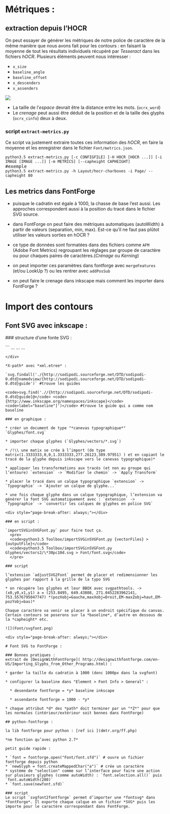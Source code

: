 
# Métriques :

## extraction depuis l’HOCR

On peut essayer de générer les métriques de notre police de caractère de la même manière que nous avons fait pour les contours : en faisant la moyenne de tout les résultats individuels récupéré par *Tesseract* dans les fichiers *hOCR*. Plusieurs éléments peuvent nous intéresser :

* `x_size`
* `baseline_angle`
* `baseline_offset`
* `x_descenders`
* `x_assenders`

![](http://kba.cloud/hocr-spec/images/baseline.png)

* La taille de l’*espace* devrait être la distance entre les mots. (`ocrx_word`)
* Le *crenage* peut aussi être déduit de la position et de la taille des glyphs (`ocrx_cinfo`) deux à deux.

### script `extract-metrics.py`

Ce script va justement extraire toutes ces information des *hOCR*, en faire la moyenne et les enregistrer dans le fichier `Font/metrics.json`.

<pre>
<code>python3.5 extract-metrics.py [-c CONFIGFILE] [-H HOCR [HOCR ...]] [-i IMAGE [IMAGE ...]] [-m METRICS] [--capheight CAPHEIGHT]</code>
#exemple
<code>python3.5 extract-metrics.py -h Layout/hocr-charboxes -i Page/ --capheight 80</code>
</pre>

## Les metrics dans FontForge

* puisque le cadratin est égale à 1000, la chasse de base l’est aussi. Les approches correspondent aussi à la position du tracé dans le fichier SVG source.

* dans FontForge on peut faire des métriques automatiques (autoWidth) à partir de valeurs (separation, min, max). Est-ce qu’il ne faut pas plûtot utiliser les valeurs sorties en hOCR ?

* ce type de données sont formatées dans des fichiers comme `AFM` (Adobe Font Metrics) regroupant les réglages par groupe de caractère ou pour chaques paires de caractères.(*Crénage* ou *Kerning*)

* on peut importer ces paramètres dans fontforge avec `mergeFeatures` (et/ou LookUp ?) ou les rentrer avec `addPosSub`

* on peut faire le crenage dans inkscape mais comment les importer dans FontForge ?

# Import des contours
## Font SVG avec inkscape :

### structure d’une fonte SVG :

<div class="preblack">
```
...
  <font
         horiz-adv-x="1024"
         id="font74"
         inkscape:label="fonte 1">
        <font-face
           units-per-em="1024"
           id="font-face76"
           font-family="SVGFont 1" />
        <missing-glyph
           d="M0,0h1000v1024h-1000z"
           id="missing-glyph78" />
        <glyph
           glyph-name="glyphe 1"
           id="glyph80"
           unicode="a"
           d="M ..."
           />
        ...
  </font>
...

```
</div>

*X-path* avec *xml.etree* :

`svg.findall('./{http://sodipodi.sourceforge.net/DTD/sodipodi-0.dtd}namedview/{http://sodipodi.sourceforge.net/DTD/sodipodi-0.dtd}guide')` #trouve les guides

<code>svg.find('.//{http://sodipodi.sourceforge.net/DTD/sodipodi-0.dtd}guide[@</code> <code>{http://www.inkscape.org/namespaces/inkscape}</code> <code>label="baseline"]')</code> #trouve le guide qui a comme nom baseline

### en graphique :

* créer un document de type "*canevas typographique*" `Glyphes/font.svg`

* importer chaque glyphes (`Glyphes/vectors/*.svg`)

* /!\\ une matix se crée à l’import (de type matrix(1.3333333,0,0,1.3333333,277.26123,389.97951) ) et en copiant le tracé de la glyphe depuis inkscape vers le canevas typographique)*

* appliquer les transformations aux tracés (et non au groupe qui l’entoure) `extension` -> `Modifier le chemin` -> `Apply Transform`

* placer le tracé dans un calque typographique `extension` -> `Typographie` -> `Ajouter un calque de glyphe...`

* une fois chaque glyphe dans un calque typographique, l’extension va générer la font SVG automatiquement avec : `extension` -> `Typographie` -> `convertir les calques de glyphes en police SVG`

<div style="page-break-after: always;"></div>

### en script :

`importSVGinSVGFont.py` pour faire tout ça.
  <pre>
  <code>python3.5 Toolbox/importSVGinSVGFont.py {vectorFiles} > {outputFile}</code>
  <code>python3.5 Toolbox/importSVGinSVGFont.py Glyphes/vectors2/\*30pc10d.svg > Font/font.svg</code>
  </pre>

### script

l’extension `adjustSVG2Font` permet de placer et redimensionner les glyphes par rapport à la grille de la typo SVG

* on récupère les glyphes et leur BBOX avec svgpathtools. -> (x0,y0,x1,y1) a = (253.8495, 649.43808, 271.0452283962141, 753.5576795047747) *(pozXobj=Gauche,maxXobj=Droit,EM-maxZobj=haut,EM-pozYobj=bas)*

Chaque caractère va venir se placer à un endroit spécifique du canvas. Certain contours se poserons sur la *baseline*, d’autre en dessous de la *capheight* etc.

![](Font/svgfont.png)

<div style="page-break-after: always;"></div>

# Font SVG to FontForge :

### Bonnes pratiques :
extrait de [DesignWithFontForge]( http://designwithfontforge.com/en-US/Importing_Glyphs_from_Other_Programs.html) :

* garder la taille du cadratin à 1000 (donc 1000px dans la svgfont)

* configurer la baseline dans "Element > Font Info > General" :

  * desendante fontforge = *y* baseline inkscape

  * assendante fontforge = 1000 - *y*

* chaque attribut *d* des *path* doit terminer par un "*Z*" pour que les normales (intérieur/extérieur soit bonnes dans FontForge)

## python-fontforge :

la lib fontforge pour python : [ref ici ](dmtr.org/ff.php)

*ne fonction qu’avec python 2.7*

petit guide rapide :

* `font = fontforge.open("Font/font.sfd")` # ouvre un fichier fontforge depuis python
* `newGlyph = font.createMappedChar("a")` # crée un caractère
* système de "selection" comme sur l’interface pour faire une action sur plusieurs glyphes (comme autoWidth) : `font.selection.all()` puis `font.autoWidth(200)`
* `font.save(newfont.sfd)`

### script
Le script `svgfont2fontforge` permet d’importer une *fontsvg* dans *FontForge*. Il exporte chaque calque en un fichier *SVG* puis les importe pour le caractère correspondant dans FontForge.
